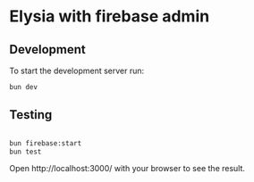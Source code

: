 # Elysia with firebase admin

## Development

To start the development server run:

```bash
bun dev
```

## Testing

```bash

bun firebase:start
bun test

```

Open http://localhost:3000/ with your browser to see the result.
